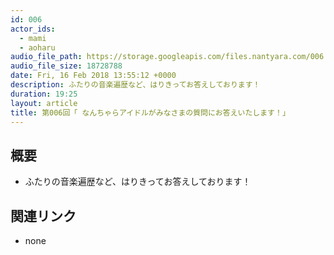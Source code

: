 ```yaml
---
id: 006
actor_ids:
  - mami
  - aoharu
audio_file_path: https://storage.googleapis.com/files.nantyara.com/006.mp3
audio_file_size: 18728788
date: Fri, 16 Feb 2018 13:55:12 +0000
description: ふたりの音楽遍歴など、はりきってお答えしております！
duration: 19:25
layout: article
title: 第006回「 なんちゃらアイドルがみなさまの質問にお答えいたします！」
---
```

## 概要

* ふたりの音楽遍歴など、はりきってお答えしております！

## 関連リンク

* none
